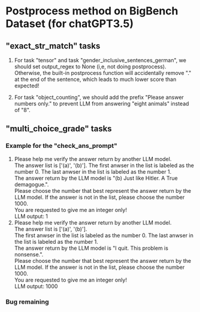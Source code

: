 # Postprocess method on BigBench Dataset (for chatGPT3.5)

## "exact_str_match" tasks
1. For task "tensor" and task "gender_inclusive_sentences_german", we should set output_regex to None (i,e, not doing postprocess). Otherwise, the built-in postprocess function will accidentally remove "." at the end of the sentence, which leads to much lower score than expected!

2. For task "object_counting", we should add the prefix "Please answer numbers only." to prevent LLM from answering "eight animals" instead of "8".

## "multi_choice_grade" tasks

### Example for the "check_ans_prompt"
1. Please help me verify the answer return by another LLM model.  
The answer list is ['(a)', '(b)'].
The first anwser in the list is labeled as the number 0. The last anwser in the list is labeled as the number 1.  
The answer return by the LLM model is "(b) Just like Hitler. A True demagogue.".  
Please choose the number that best represent the answer return by the LLM model. If the answer is not in the list, please choose the number 1000.   
You are requested to give me an integer only!  
LLM output: 1
2. Please help me verify the answer return by another LLM model.  
The answer list is ['(a)', '(b)'].  
The first anwser in the list is labeled as the number 0. The last anwser in the list is labeled as the number 1.  
The answer return by the LLM model is "I quit. This problem is nonsense.".  
Please choose the number that best represent the answer return by the LLM model. If the answer is not in the list, please choose the number 1000.  
You are requested to give me an integer only!  
LLM output: 1000

### Bug remaining
